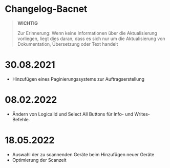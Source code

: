 # Changelog-Bacnet


>**WICHTIG**
>
>Zur Erinnerung: Wenn keine Informationen über die Aktualisierung vorliegen, liegt dies daran, dass es sich nur um die Aktualisierung von Dokumentation, Übersetzung oder Text handelt

# 30.08.2021

- Hinzufügen eines Paginierungssystems zur Auftragserstellung


# 08.02.2022

- Ändern von LogicalId und Select All Buttons für Info- und Writes-Befehle.


# 18.05.2022

- Auswahl der zu scannenden Geräte beim Hinzufügen neuer Geräte
- Optimierung der Scanzeit
